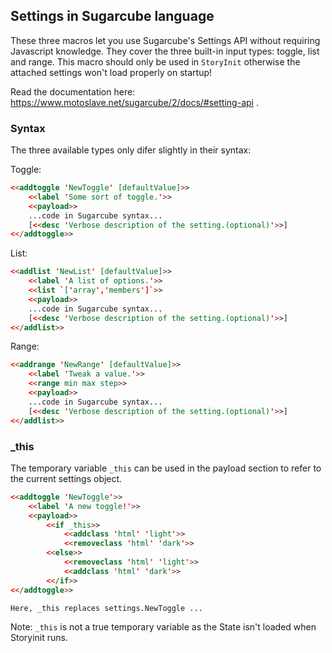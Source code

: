 ## Settings in Sugarcube language ##

These three macros let you use Sugarcube's Settings API without requiring Javascript knowledge. They cover the three built-in input types: toggle, list and range. 
This macro should only be used in `StoryInit` otherwise the attached settings won't load properly on startup!

Read the documentation here: https://www.motoslave.net/sugarcube/2/docs/#setting-api .

### Syntax ###

The three available types only difer slightly in their syntax:

Toggle:

```html
<<addtoggle 'NewToggle' [defaultValue]>>
	<<label 'Some sort of toggle.'>>
	<<payload>>
	...code in Sugarcube syntax...
	[<<desc 'Verbose description of the setting.(optional)'>>]
<</addtoggle>>
```

List:

```html
<<addlist 'NewList' [defaultValue]>>
	<<label 'A list of options.'>>
	<<list `['array','members']`>>
	<<payload>>
	...code in Sugarcube syntax...
	[<<desc 'Verbose description of the setting.(optional)'>>]
<</addlist>>
```

Range:

```html
<<addrange 'NewRange' [defaultValue]>>
	<<label 'Tweak a value.'>>
	<<range min max step>>
	<<payload>>
	...code in Sugarcube syntax...
	[<<desc 'Verbose description of the setting.(optional)'>>]
<</addlist>>
```

### _this ###

The temporary variable `_this` can be used in the payload section to refer to the current settings object.

```html
<<addtoggle 'NewToggle'>>
	<<label 'A new toggle!'>>
	<<payload>>
		<<if _this>>
			<<addclass 'html' 'light'>>
			<<removeclass 'html' 'dark'>>
		<<else>>
			<<removeclass 'html' 'light'>>
			<<addclass 'html' 'dark'>>
		<</if>>
<</addtoggle>>

Here, _this replaces settings.NewToggle ...

```

Note: `_this` is not a true temporary variable as the State isn't loaded when Storyinit runs. 